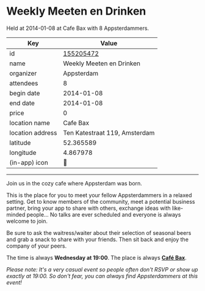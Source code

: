 # Weekly Meeten en Drinken
Held at 2014-01-08 at Cafe Bax with 8 Appsterdammers.
        
|Key|Value
|---|---|
|id|[155205472](https://www.meetup.com/appsterdam/events/155205472/)|
|name|Weekly Meeten en Drinken|
|organizer|Appsterdam|
|attendees|8|
|begin date|2014-01-08|
|end date|2014-01-08|
|price|0|
|location name|Cafe Bax|
|location address|Ten Katestraat 119, Amsterdam|
|latitude|52.365589|
|longitude|4.867978|
|(in-app) icon|🍺|

---

Join us in the cozy cafe where Appsterdam was born.

This is the place for you to meet your fellow Appsterdammers in a relaxed setting. Get to know members of the community, meet a potential business partner, bring your app to share with others, exchange ideas with like-minded people... No talks are ever scheduled and everyone is always welcome to join.

Be sure to ask the waitress/waiter about their selection of seasonal beers and grab a snack to share with your friends. Then sit back and enjoy the company of your peers.

The time is always **Wednesday at 19:00**. The place is always **[Café Bax](http://www.cafebax.nl/)**.

*Please note: It's a very casual event so people often don't RSVP or show up exactly at 19:00. So don't fear, you can *always* find Appsterdammers at this event!*


